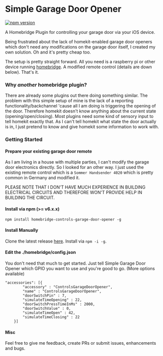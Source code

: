 # Simple Garage Door Opener

[![npm version](https://badge.fury.io/js/homebridge-controls-garage-door-opener.svg)](https://badge.fury.io/js/homebridge-controls-garage-door-opener)

A Homebridge Plugin for controlling your garage door via your iOS device.

Being frustrated about the lack of homekit-enabled garage door openers which don't need any modifications on the garage door itself, I created my own solution.
Oh and it's pretty cheap too.

The setup is pretty straight forward. All you need is a raspberry pi or other device running [homebridge](https://github.com/nfarina/homebridge). A modified remote control (details are down below). That's it.


### Why *another* homebridge plugin?
There are already some plugins out there doing something similar. The problem with this simple setup of mine is the lack of a reporting functionality/backchannel 'cause all I am doing is triggering the opening of the door. Therefore homekit doesn't know anything about the current state (opening/open/closing).
Most plugins need some kind of sensory input to tell homekit exactly that. As I can't tell homekit what state the door actually is in, I just pretend to know and give homekit some information to work with.


### Getting Started

#### Prepare your existing garage door remote
As I am living in a house with multiple parties, I can't modify the garage door electronics directly. So I looked for an other way. I just used the existing remote control which is a `Sommer Handsender 4020` which is pretty common in Germany and modified it.

PLEASE NOTE THAT I DON'T HAVE MUCH EXPERIENCE IN BUILDING ELECTRICAL CIRCUITS AND THEREFORE WON'T PROVIDE HELP IN BUILDING THE CIRCUIT.

#### Install via npm (>= v6.x.x)
`npm install homebridge-controls-garage-door-opener -g`


#### Install Manually
Clone the latest release [here](https://github.com/kropatschek/Homebridge-Controls-Garage-Door-Opener). Install via `npm -i -g`.


#### Edit the ./homebridge/config.json
You don't need that much to get started. Just tell Simple Garage Door Opener which GPIO you want to use and you're good to go. (More options available)

```
"accessories": [{
        "accessory" : "ControlsGarageDoorOpener",
        "name" : "ControlsGarageDoorOpener",
        "doorSwitchPin" : 7,
        "simulateTimeOpening" : 22,
        "doorSwitchPressTimeInMs" : 2000,
        "doorSwitchValue" : 0,
        "simulateTimeOpen" : 42,
        "simulateTimeClosing" : 22
    }]
```

#### Misc
Feel free to give me feedback, create PRs or submit issues, enhancements and bugs.
